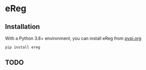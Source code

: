 # eReg

## Installation

With a Python 3.8+ environment, you can install eReg from [pypi.org](https://pypi.org/project/eReg/)

```sh
pip install ereg
```

## TODO
